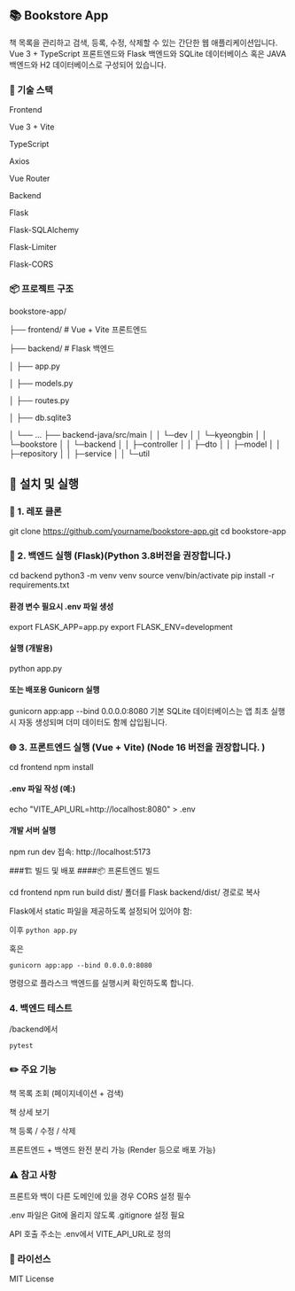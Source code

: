 ## 📚 Bookstore App
책 목록을 관리하고 검색, 등록, 수정, 삭제할 수 있는 간단한 웹 애플리케이션입니다.
Vue 3 + TypeScript 프론트엔드와 Flask 백엔드와 SQLite 데이터베이스 혹은 JAVA 백엔드와 H2 데이터베이스로 구성되어 있습니다.

### 🔧 기술 스택
Frontend

Vue 3 + Vite

TypeScript

Axios

Vue Router

Backend

Flask

Flask-SQLAlchemy

Flask-Limiter

Flask-CORS

### 📦 프로젝트 구조

bookstore-app/

├── frontend/           # Vue + Vite 프론트엔드

├── backend/            # Flask 백엔드

│   ├── app.py

│   ├── models.py

│   ├── routes.py

│   ├── db.sqlite3

│   └── ...
├── backend-java/src/main
        │  │          └─dev
        │  │              └─kyeongbin
        │  │                  └─bookstore
        │  │                      └─backend
        │  │                          ├─controller
        │  │                          ├─dto
        │  │                          ├─model
        │  │                          ├─repository
        │  │                          ├─service
        │  │                          └─util

## 🚀 설치 및 실행

### 📁 1. 레포 클론

git clone https://github.com/yourname/bookstore-app.git
cd bookstore-app
### 🧱 2. 백엔드 실행 (Flask)(Python 3.8버전을 권장합니다.)

cd backend
python3 -m venv venv
source venv/bin/activate
pip install -r requirements.txt

#### 환경 변수 필요시 .env 파일 생성
export FLASK_APP=app.py
export FLASK_ENV=development

#### 실행 (개발용)
python app.py

#### 또는 배포용 Gunicorn 실행
gunicorn app:app --bind 0.0.0.0:8080
기본 SQLite 데이터베이스는 앱 최초 실행 시 자동 생성되며 더미 데이터도 함께 삽입됩니다.

### 🌐 3. 프론트엔드 실행 (Vue + Vite) (Node 16 버전을 권장합니다. )

cd frontend
npm install

#### .env 파일 작성 (예:)
echo "VITE_API_URL=http://localhost:8080" > .env

#### 개발 서버 실행
npm run dev
접속: http://localhost:5173

###🏗️ 빌드 및 배포
####📦 프론트엔드 빌드

cd frontend
npm run build
dist/ 폴더를 Flask backend/dist/ 경로로 복사

Flask에서 static 파일을 제공하도록 설정되어 있어야 함:

이후
`python app.py`

혹은

`gunicorn app:app --bind 0.0.0.0:8080` 

명령으로 플라스크 백엔드를 실행시켜 확인하도록 합니다.
### 4. 백엔드 테스트
/backend에서

`pytest`


### ✏️ 주요 기능
책 목록 조회 (페이지네이션 + 검색)

책 상세 보기

책 등록 / 수정 / 삭제

프론트엔드 + 백엔드 완전 분리 가능 (Render 등으로 배포 가능)

### ⚠️ 참고 사항
프론트와 백이 다른 도메인에 있을 경우 CORS 설정 필수

.env 파일은 Git에 올리지 않도록 .gitignore 설정 필요

API 호출 주소는 .env에서 VITE_API_URL로 정의

### 📄 라이선스
MIT License